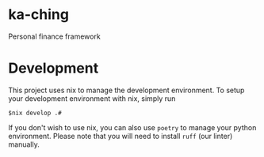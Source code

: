 # ka-ching
Personal finance framework

# Development

This project uses nix to manage the development environment. To setup your development environment with nix, simply run

```
$nix develop .#
```

If you don't wish to use nix, you can also use `poetry` to manage your python environment. Please note that you will need to install `ruff` (our linter) manually. 